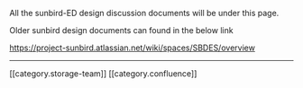 All the sunbird-ED design discussion documents will be under this page.



Older sunbird design documents can found in the below link

https://project-sunbird.atlassian.net/wiki/spaces/SBDES/overview





*****

[[category.storage-team]] 
[[category.confluence]] 
